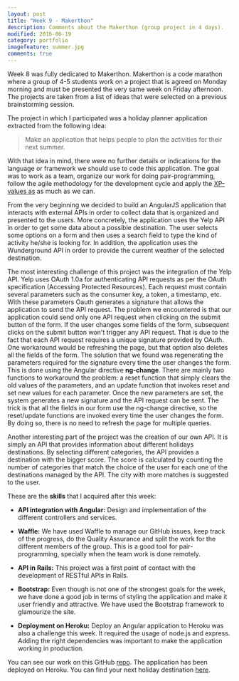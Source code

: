 ```yaml
---
layout: post
title: "Week 9 - Makerthon"
description: Comments about the Makerthon (group project in 4 days).
modified: 2016-06-19
category: portfolio
imagefeature: summer.jpg
comments: true
---
```


Week 8 was fully dedicated to Makerthon. Makerthon is a code marathon where a group of 4-5 students work on a project that is agreed on Monday morning and must be presented the very same week on Friday afternoon. The projects are taken from a list of ideas that were selected on a previous brainstorming session.

The project in which I participated was a holiday planner application extracted from the following idea:

> Make an application that helps people to plan the activities for their next summer.

With that idea in mind, there were no further details or indications for the language or framework we should use to code this application. The goal was to work as a team, organize our work for doing pair-programming, follow the agile methodology for the development cycle and apply the [XP-values as](http://www.extremeprogramming.org/values.html) as much as we can.

From the very beginning we decided to build an AngularJS application that interacts with external APIs in order to collect data that is organized and presented to the users. More concretely, the application uses the Yelp API in order to get some data about a possible destination. The user selects some options on a form and then uses a search field to type the kind of activity he/she is looking for. In addition, the application uses the Wunderground API in order to provide the current weather of the selected destination.

The most interesting challenge of this project was the integration of the Yelp API. Yelp uses OAuth 1.0a for authenticating API requests as per the OAuth specification (Accessing Protected Resources). Each request must contain several parameters such as the consumer key, a token, a timestamp, etc. With these parameters Oauth generates a signature that allows the application to send the API request. The problem we encountered is that our application could send only one API request when clicking on the submit button of the form. If the user changes some fields of the form, subsequent clicks on the submit button won't trigger any API request. That is due to the fact that each API request requires a unique signature provided by OAuth. One workaround would be refreshing the page, but that option also deletes all the fields of the form. The solution that we found was regenerating the parameters required for the signature every time the user changes the form. This is done using the Angular directive **ng-change**. There are mainly two functions to workaround the problem: a reset function that simply clears the old values of the parameters, and an update function that invokes reset and set new values for each parameter. Once the new parameters are set, the system generates a new signature and the API request can be sent. The trick is that all the fields in our form use the ng-change directive, so the reset/update functions are invoked every time the user changes the form. By doing so, there is no need to refresh the page for multiple queries.

Another interesting part of the project was the creation of our own API. It is simply an API that provides information about different holidays destinations. By selecting different categories, the API provides a destination with the bigger score. The score is calculated by counting the number of categories that match the choice of the user for each one of the destinations managed by the API. The city with more matches is suggested to the user.

These are the **skills** that I acquired after this week:

  - **API integration with Angular:** Design and implementation of the different controllers and services.

  - **Waffle:** We have used Waffle to manage our GitHub issues, keep track of the progress, do the Quality Assurance and split the work for the different members of the group. This is a good tool for pair-programming, specially when the team work is done remotely.

  - **API in Rails:** This project was a first point of contact with the development of RESTful APIs in Rails.

  - **Bootstrap:** Even though is not one of the strongest goals for the week, we have done a good job in terms of styling the application and make it user friendly and attractive. We have used the Bootstrap framework to glamourize the site.

  - **Deployment on Heroku:** Deploy an Angular application to Heroku was also a challenge this week. It required the usage of node.js and express. Adding the right dependencies was important to make the application working in production.

You can see our work on this GitHub <a href="https://github.com/tigretoncio/I-know-what-you-will-do-this-summer" target="_blank">repo</a>. The application has been deployed on Heroku. You can find your next holiday destination <a href="http://holiday-planner.herokuapp.com/" target="_blank">here</a>.

